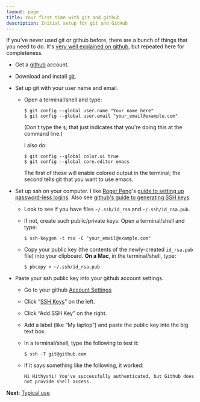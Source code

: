 ```yaml
---
layout: page
title: Your first time with git and github
description: Initial setup for git and GitHub
---
```


If you've never used git or github before, there are a bunch of things
that you need to do.  It's
[very well explained on github](http://help.github.com/articles/set-up-git),
but repeated here for completeness.

- Get a [github](http://github.com) account.
- Download and install [git](http://git-scm.com/downloads).
- Set up git with your user name and email.

  - Open a terminal/shell and type:

        $ git config --global user.name "Your name here"
        $ git config --global user.email "your_email@example.com"

    (Don't type the `$`; that just indicates that you're doing this at
    the command line.)

    I also do:

        $ git config --global color.ui true
        $ git config --global core.editor emacs

    The first of these will enable colored output in the terminal; the
    second tells git that you want to use emacs.

- Set up ssh on your computer.  I like
  [Roger Peng](http://www.biostat.jhsph.edu/~rpeng)'s
  [guide to setting up password-less logins](http://www.biostat.jhsph.edu/bit/nopassword.html).
  Also see [github's guide to generating SSH keys](http://help.github.com/articles/generating-ssh-keys).

  - Look to see if you have files `~/.ssh/id_rsa` and
  `~/.ssh/id_rsa.pub`.
  - If not, create such public/private keys: Open a terminal/shell and type:

        $ ssh-keygen -t rsa -C "your_email@example.com"

  - Copy your public key (the contents of the newly-created
    `id_rsa.pub` file) into your clipboard.  **On a Mac**, in the terminal/shell, type:

        $ pbcopy < ~/.ssh/id_rsa.pub

- Paste your ssh public key into your github account settings.

  - Go to your github [Account Settings](http://github.com/settings/profile)
  - Click &ldquo;[SSH Keys](http://github.com/settings/ssh)&rdquo; on the left.
  - Click &ldquo;Add SSH Key&rdquo; on the right.
  - Add a label (like &ldquo;My laptop&rdquo;) and paste the public
    key into the big text box.
  - In a terminal/shell, type the following to test it:

        $ ssh -T git@github.com

  - If it says something like the following, it worked:

        Hi Hithyshi! You've successfully authenticated, but Github does
        not provide shell access.

**Next**: [Typical use](routine.html)
